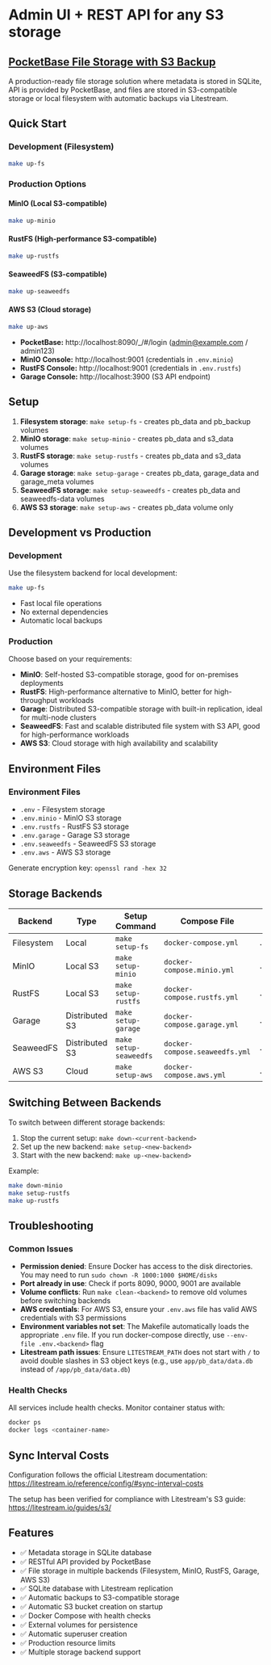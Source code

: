 # Admin UI + REST API for any S3 storage

## [PocketBase File Storage with S3 Backup](https://github.com/nativebpm/pocketbase)

A production-ready file storage solution where metadata is stored in SQLite, API is provided by PocketBase, and files are stored in S3-compatible storage or local filesystem with automatic backups via Litestream.

## Quick Start

### Development (Filesystem)
```bash
make up-fs
```

### Production Options

#### MinIO (Local S3-compatible)
```bash
make up-minio
```

#### RustFS (High-performance S3-compatible)
```bash
make up-rustfs
```

#### SeaweedFS (S3-compatible)
```bash
make up-seaweedfs
```

#### AWS S3 (Cloud storage)
```bash
make up-aws
```

- **PocketBase:** http://localhost:8090/_/#/login (admin@example.com / admin123)
- **MinIO Console:** http://localhost:9001 (credentials in `.env.minio`)
- **RustFS Console:** http://localhost:9001 (credentials in `.env.rustfs`)
- **Garage Console:** http://localhost:3900 (S3 API endpoint)

## Setup

1. **Filesystem storage**: `make setup-fs` - creates pb_data and pb_backup volumes
2. **MinIO storage**: `make setup-minio` - creates pb_data and s3_data volumes
3. **RustFS storage**: `make setup-rustfs` - creates pb_data and s3_data volumes
4. **Garage storage**: `make setup-garage` - creates pb_data, garage_data and garage_meta volumes
5. **SeaweedFS storage**: `make setup-seaweedfs` - creates pb_data and seaweedfs-data volumes
6. **AWS S3 storage**: `make setup-aws` - creates pb_data volume only

## Development vs Production

### Development
Use the filesystem backend for local development:
```bash
make up-fs
```
- Fast local file operations
- No external dependencies
- Automatic local backups

### Production
Choose based on your requirements:

- **MinIO**: Self-hosted S3-compatible storage, good for on-premises deployments
- **RustFS**: High-performance alternative to MinIO, better for high-throughput workloads
- **Garage**: Distributed S3-compatible storage with built-in replication, ideal for multi-node clusters
- **SeaweedFS**: Fast and scalable distributed file system with S3 API, good for high-performance workloads
- **AWS S3**: Cloud storage with high availability and scalability

## Environment Files

### Environment Files

- `.env` - Filesystem storage
- `.env.minio` - MinIO S3 storage
- `.env.rustfs` - RustFS S3 storage
- `.env.garage` - Garage S3 storage
- `.env.seaweedfs` - SeaweedFS S3 storage
- `.env.aws` - AWS S3 storage

Generate encryption key: `openssl rand -hex 32`

## Storage Backends

| Backend | Type | Setup Command | Compose File | Environment File |
|---------|------|---------------|--------------|------------------|
| Filesystem | Local | `make setup-fs` | `docker-compose.yml` | `.env` |
| MinIO | Local S3 | `make setup-minio` | `docker-compose.minio.yml` | `.env.minio` |
| RustFS | Local S3 | `make setup-rustfs` | `docker-compose.rustfs.yml` | `.env.rustfs` |
| Garage | Distributed S3 | `make setup-garage` | `docker-compose.garage.yml` | `.env.garage` |
| SeaweedFS | Distributed S3 | `make setup-seaweedfs` | `docker-compose.seaweedfs.yml` | `.env.seaweedfs` |
| AWS S3 | Cloud | `make setup-aws` | `docker-compose.aws.yml` | `.env.aws` |

## Switching Between Backends

To switch between different storage backends:

1. Stop the current setup: `make down-<current-backend>`
2. Set up the new backend: `make setup-<new-backend>`
3. Start with the new backend: `make up-<new-backend>`

Example:
```bash
make down-minio
make setup-rustfs
make up-rustfs
```

## Troubleshooting

### Common Issues

- **Permission denied**: Ensure Docker has access to the disk directories. You may need to run `sudo chown -R 1000:1000 $HOME/disks`
- **Port already in use**: Check if ports 8090, 9000, 9001 are available
- **Volume conflicts**: Run `make clean-<backend>` to remove old volumes before switching backends
- **AWS credentials**: For AWS S3, ensure your `.env.aws` file has valid AWS credentials with S3 permissions
- **Environment variables not set**: The Makefile automatically loads the appropriate `.env` file. If you run docker-compose directly, use `--env-file .env.<backend>` flag
- **Litestream path issues**: Ensure `LITESTREAM_PATH` does not start with `/` to avoid double slashes in S3 object keys (e.g., use `app/pb_data/data.db` instead of `/app/pb_data/data.db`)

### Health Checks

All services include health checks. Monitor container status with:
```bash
docker ps
docker logs <container-name>
```

## Sync Interval Costs

Configuration follows the official Litestream documentation: https://litestream.io/reference/config/#sync-interval-costs

The setup has been verified for compliance with Litestream's S3 guide: https://litestream.io/guides/s3/

## Features

- ✅ Metadata storage in SQLite database
- ✅ RESTful API provided by PocketBase
- ✅ File storage in multiple backends (Filesystem, MinIO, RustFS, Garage, AWS S3)
- ✅ SQLite database with Litestream replication
- ✅ Automatic backups to S3-compatible storage
- ✅ Automatic S3 bucket creation on startup
- ✅ Docker Compose with health checks
- ✅ External volumes for persistence
- ✅ Automatic superuser creation
- ✅ Production resource limits
- ✅ Multiple storage backend support